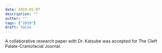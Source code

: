 ```yaml
---
date: 2019-01-07
description: ""
auther: ""
tags: ["2019"]
draft: false
---
```

A collaborative research paper with Dr. Katsube was accepted for The Cleft Palate-Craniofacial Journal.
